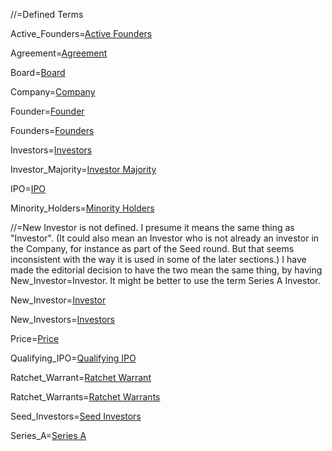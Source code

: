 //=Defined Terms

Active_Founders=<a href='#Preemptive-Rights.Sec' class='definedterm'>Active Founders</a>

Agreement=<a href='#Shareholder-Agreement.Sec' class='definedterm'>Agreement</a>

Board=<a href='#Board.Sec' class='definedterm'>Board</a>

Company=<a href='#Among.Company.Sec' class='definedterm'>Company</a>

Founder=<a href='#Among.Founder.Sec' class='definedterm'>Founder</a>

Founders=<a href='#Among.Founders.Sec' class='definedterm'>Founders</a>

Investors=<a href='#Among.SeriesA.Sec' class='definedterm'>Investors</a>

Investor_Majority=<a href='#Liquidity.Sec' class='definedterm'>Investor Majority</a>

IPO=<a href='#Liquidity.Sec' class='definedterm'>IPO</a>

Minority_Holders=<a href='#Shareholder-Agreement.Sec' class='definedterm'>Minority Holders</a>

//=New Investor is not defined.  I presume it means the same thing as "Investor".  (It could also mean an Investor who is not already an investor in the Company, for instance as part of the Seed round. But that seems inconsistent with the way it is used in some of the later sections.)  I have made the editorial decision to have the two mean the same thing, by having New_Investor=Investor.  It might be better to use the term Series A Investor.

New_Investor=<a href='#Among.SeriesA.Sec' class='definedterm'>Investor</a>

New_Investors=<a href='#Among.SeriesA.Sec' class='definedterm'>Investors</a>

Price=<a href='#Financing.Sec' class='definedterm'>Price</a>

Qualifying_IPO=<a href='#Automatic-Conversion.Sec' class='definedterm'>Qualifying IPO</a>

Ratchet_Warrant=<a href='#Anti-Dilution.Sec' class='definedterm'>Ratchet Warrant</a>

Ratchet_Warrants=<a href='#Anti-Dilution.Sec' class='definedterm'>Ratchet Warrants</a>

Seed_Investors=<a href='#Among.Seed_Investors.Sec' class='definedterm'>Seed Investors</a>

Series_A=<a href='#Security.Sec' class='definedterm'>Series A</a>

